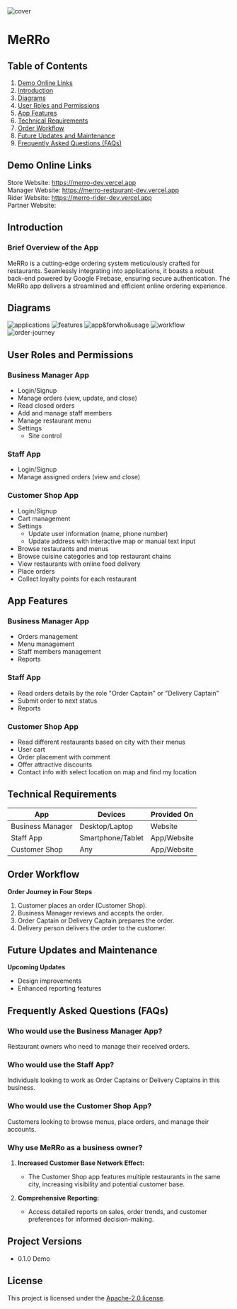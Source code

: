 <img src="images/cover.png" alt="cover" />

# MeRRo

## Table of Contents
1. [Demo Online Links](#demo-online-links)
2. [Introduction](#introduction)
3. [Diagrams](#diagrams)
4. [User Roles and Permissions](#user-roles-and-permissions)
5. [App Features](#app-features)
6. [Technical Requirements](#technical-requirements)
7. [Order Workflow](#order-workflow)
8. [Future Updates and Maintenance](#future-updates-and-maintenance)
9. [Frequently Asked Questions (FAQs)](#frequently-asked-questions-faqs)

## Demo Online Links
Store Website: https://merro-dev.vercel.app<br/>
Manager Website: https://merro-restaurant-dev.vercel.app<br/>
Rider Website: https://merro-rider-dev.vercel.app<br/>
Partner Website: <br/>

## Introduction

### Brief Overview of the App
MeRRo is a cutting-edge ordering system meticulously crafted for restaurants. Seamlessly integrating into applications, it boasts a robust back-end powered by Google Firebase, ensuring secure authentication. The MeRRo app delivers a streamlined and efficient online ordering experience.

## Diagrams
![applications](images/applications.jpg)
![features](images/features.jpg)
![app&forwho&usage](images/app&forwho&usage.jpg)
![workflow](images/workflow.jpg)
![order-journey](images/order-journey.jpg)

## User Roles and Permissions

### Business Manager App
- Login/Signup
- Manage orders (view, update, and close)
- Read closed orders
- Add and manage staff members
- Manage restaurant menu
- Settings
  - Site control

### Staff App
- Login/Signup
- Manage assigned orders (view and close)

### Customer Shop App
- Login/Signup
- Cart management
- Settings
  - Update user information (name, phone number)
  - Update address with interactive map or manual text input
- Browse restaurants and menus
- Browse cuisine categories and top restaurant chains
- View restaurants with online food delivery
- Place orders
- Collect loyalty points for each restaurant

## App Features

### Business Manager App
- Orders management
- Menu management
- Staff members management
- Reports

### Staff App
- Read orders details by the role "Order Captain" or "Delivery Captain"
- Submit order to next status
- Reports

### Customer Shop App
- Read different restaurants based on city with their menus
- User cart
- Order placement with comment
- Offer attractive discounts
- Contact info with select location on map and find my location

## Technical Requirements

| App              | Devices        | Provided On  |
|------------------|----------------|--------------|
| Business Manager | Desktop/Laptop | Website      |
| Staff App        | Smartphone/Tablet | App/Website |
| Customer Shop    | Any            | App/Website  |

## Order Workflow

**Order Journey in Four Steps**

1. Customer places an order (Customer Shop).
2. Business Manager reviews and accepts the order.
3. Order Captain or Delivery Captain prepares the order.
4. Delivery person delivers the order to the customer.

## Future Updates and Maintenance

**Upcoming Updates**
- Design improvements
- Enhanced reporting features

## Frequently Asked Questions (FAQs)

### Who would use the Business Manager App?
Restaurant owners who need to manage their received orders.

### Who would use the Staff App?
Individuals looking to work as Order Captains or Delivery Captains in this business.

### Who would use the Customer Shop App?
Customers looking to browse menus, place orders, and manage their accounts.

### Why use MeRRo as a business owner?

1. **Increased Customer Base Network Effect:**
   - The Customer Shop app features multiple restaurants in the same city, increasing visibility and potential customer base.

3. **Comprehensive Reporting:**
   - Access detailed reports on sales, order trends, and customer preferences for informed decision-making.

## Project Versions

 - 0.1.0 Demo

## License

This project is licensed under the [Apache-2.0 license](LICENSE).

